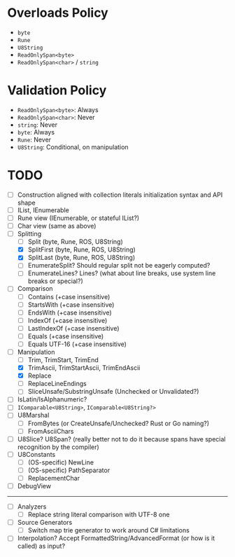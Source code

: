 # Overloads Policy
- `byte`
- `Rune`
- `U8String`
- `ReadOnlySpan<byte>`
- `ReadOnlySpan<char>` / `string`

# Validation Policy
- `ReadOnlySpan<byte>`: Always
- `ReadOnlySpan<char>`: Never
- `string`: Never
- `byte`: Always
- `Rune`: Never
- `U8String`: Conditional, on manipulation

# TODO
- [ ] Construction aligned with collection literals initialization syntax and API shape
- [ ] IList, IEnumerable
- [ ] Rune view (IEnumerable, or stateful IList?)
- [ ] Char view (same as above)
- [ ] Splitting
    - [ ] Split (byte, Rune, ROS, U8String)
    - [x] SplitFirst (byte, Rune, ROS, U8String)
    - [x] SplitLast (byte, Rune, ROS, U8String)
    - [ ] EnumerateSplit? Should regular split not be eagerly computed?
    - [ ] EnumerateLines? Lines? (what about line breaks, use system line breaks or special?)
- [ ] Comparison
    - [ ] Contains (+case insensitive)
    - [ ] StartsWith (+case insensitive)
    - [ ] EndsWith (+case insensitive)
    - [ ] IndexOf (+case insensitive)
    - [ ] LastIndexOf (+case insensitive)
    - [ ] Equals (+case insensitive)
    - [ ] Equals UTF-16 (+case insensitive)
- [ ] Manipulation
    - [ ] Trim, TrimStart, TrimEnd
    - [x] TrimAscii, TrimStartAscii, TrimEndAscii
    - [x] Replace
    - [ ] ReplaceLineEndings
    - [ ] SliceUnsafe/SubstringUnsafe (Unchecked or Unvalidated?)
- [ ] IsLatin/IsAlphanumeric?
- [ ] `IComparable<U8String>`, `IComparable<U8String?>`
- [ ] U8Marshal
    - [ ] FromBytes (or CreateUnsafe/Unchecked? Rust or Go naming?)
    - [ ] FromAsciiChars
- [ ] U8Slice? U8Span? (really better not to do it because spans have special recognition by the compiler)
- [ ] U8Constants
    - [ ] (OS-specific) NewLine
    - [ ] (OS-specific) PathSeparator
    - [ ] ReplacementChar
- [ ] DebugView
----------------
- [ ] Analyzers
    - [ ] Replace string literal comparison with UTF-8 one
- [ ] Source Generators
    - [ ] Switch map trie generator to work around C# limitations
- [ ] Interpolation? Accept FormattedString/AdvancedFormat (or how is it called) as input?